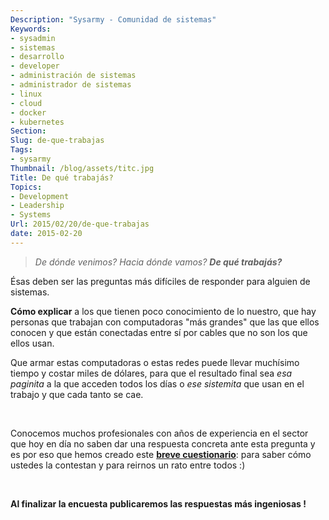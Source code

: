 ```yaml
---
Description: "Sysarmy - Comunidad de sistemas"
Keywords:
- sysadmin 
- sistemas
- desarrollo
- developer
- administración de sistemas
- administrador de sistemas
- linux
- cloud
- docker
- kubernetes
Section: 
Slug: de-que-trabajas
Tags:
- sysarmy
Thumbnail: /blog/assets/titc.jpg
Title: De qué trabajás?
Topics:
- Development
- Leadership
- Systems
Url: 2015/02/20/de-que-trabajas
date: 2015-02-20
---
```


<blockquote><em>De dónde venimos? Hacia dónde vamos? <strong>De qué trabajás?</strong></em></p></blockquote>
<p>Ésas deben ser las preguntas más difíciles de responder para alguien de sistemas.</p>
<p><strong>Cómo explicar</strong> a los que tienen poco conocimiento de lo nuestro, que hay personas que trabajan con computadoras "más grandes" que las que ellos conocen y que están conectadas entre sí por cables que no son los que ellos usan.</p>
<p>Que armar estas computadoras o estas redes puede llevar muchísimo tiempo y costar miles de dólares, para que el resultado final sea<em> esa paginita</em> a la que acceden todos los días o<em> ese sistemita</em> que usan en el trabajo y que cada tanto se cae.</p>
<p>&nbsp;</p>
<p>Conocemos muchos profesionales con años de experiencia en el sector que hoy en día no saben dar una respuesta concreta ante esta pregunta y es por eso que hemos creado este <strong><a href="https://docs.google.com/a/sysarmy.com.ar/forms/d/16KtmEp27Jo4L1ii748ejueCPgPzRH9XXGnS27OeNcvQ/viewform">breve cuestionario</a></strong>: para saber cómo ustedes la contestan y para reirnos un rato entre todos :)</p>
<p>&nbsp;</p>
<p><strong>Al finalizar la encuesta publicaremos las respuestas más ingeniosas !</strong></p>
